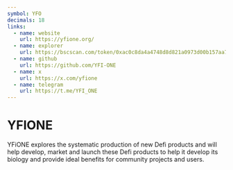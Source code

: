 ```yaml
---
symbol: YFO
decimals: 18
links:
  - name: website
    url: https://yfione.org/
  - name: explorer
    url: https://bscscan.com/token/0xac0c8da4a4748d8d821a0973d00b157aa78c473d
  - name: github
    url: https://github.com/YFI-ONE
  - name: x
    url: https://x.com/yfione
  - name: telegram
    url: https://t.me/YFI_ONE
---
```


# YFIONE

YFiONE explores the systematic production of new Defi products and will help develop, market and launch these Defi products to help it develop its biology and provide ideal benefits for community projects and users.
